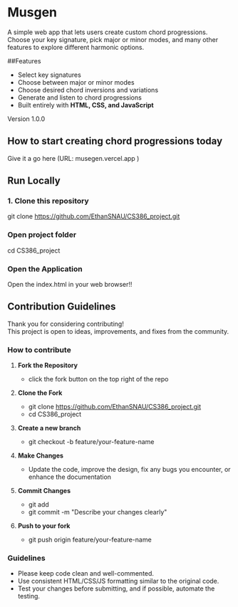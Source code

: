 
# Musgen

A simple web app that lets users create custom chord progressions.  
Choose your key signature, pick major or minor modes, and many other features to explore different harmonic options.


##Features
- Select key signatures 
- Choose between major or minor modes
- Choose desired chord inversions and variations 
- Generate and listen to chord progressions
- Built entirely with **HTML, CSS, and JavaScript**



Version 1.0.0 


## How to start creating chord progressions today

Give it a go here
(URL: musegen.vercel.app )

## Run Locally

### 1. Clone this repository
git clone https://github.com/EthanSNAU/CS386_project.git

### Open project folder
cd CS386_project

### Open the Application
Open the index.html in your web browser!!



## Contribution Guidelines

Thank you for considering contributing!  
This project is open to ideas, improvements, and fixes from the community.

### How to contribute

1. **Fork the Repository**
   - click the fork button on the top right of the repo
     
2. **Clone the Fork**
   - git clone https://github.com/EthanSNAU/CS386_project.git
   - cd CS386_project
  
3. **Create a new branch**
   - git checkout -b feature/your-feature-name
     
4. **Make Changes**
   - Update the code, improve the design, fix any bugs you encounter, or enhance the documentation 
   
5. **Commit Changes**
   - git add 
   - git commit -m "Describe your changes clearly"
     
6. **Push to your fork**
   - git push origin feature/your-feature-name

### Guidelines
- Please keep code clean and well-commented.
- Use consistent HTML/CSS/JS formatting similar to the original code.
- Test your changes before submitting, and if possible, automate the testing.


